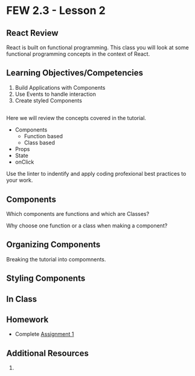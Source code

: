 # FEW 2.3 - Lesson 2

## React Review

React is built on functional programming. This class you will look at some functional programming concepts in the context of React.

## Learning Objectives/Competencies

1. Build Applications with Components 
1. Use Events to handle interaction 
1. Create styled Components

##  

Here we will review the concepts covered in the tutorial.

- Components 
    - Function based 
    - Class based
- Props
- State 
- onClick

Use the linter to indentify and apply coding profexional best practices to your work.

## Components

Which components are functions and which are Classes? 

Why choose one function or a class when making a component? 

## Organizing Components

Breaking the tutorial into compomnents. 

## Styling Components



## In Class



## Homework

- Complete [Assignment 1](../Assignments/Assignment-01.md)

## Additional Resources

1. 

